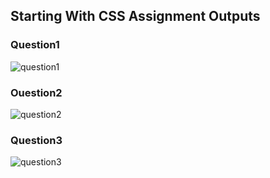 ## Starting With CSS Assignment Outputs
### Question1
![question1](https://github.com/ManikMaity/pwskills-fullstack-dev/assets/110734724/9fd7ef7a-df1d-42bb-8b30-39aeb4220d4f)
### Ouestion2
![question2](https://github.com/ManikMaity/pwskills-fullstack-dev/assets/110734724/e6b470af-d67a-4504-b2c8-cbd4c141ed5e)
### Question3
![question3](https://github.com/ManikMaity/pwskills-fullstack-dev/assets/110734724/f0f07827-0be5-41ca-9879-d578a65aaff0)
